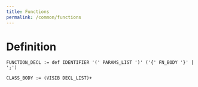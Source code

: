 ```yaml
---
title: Functions
permalink: /common/functions
---
```



# Definition

```antlr4
FUNCTION_DECL := def IDENTIFIER '(' PARAMS_LIST ')' ('{' FN_BODY '}' | ';')

CLASS_BODY := (VISIB DECL_LIST)+
```


